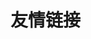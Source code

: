 # <i class="fa-solid fa-link"></i> 友情链接

<Linkcard url="https://github.com/awesome-iwb/awesome-iwb" title="Awesome-Iwb" description="为广大电教倾情撰写，让班级大屏更好用！" logo="/images/aiwb.png"/>
<Linkcard url="https://github.com/Jursin/Awesome-Class-Softwares" title="Awesome-Class-Softwares" description="适用于班级一体机的优质软件合集🌟" logo="https://nav.jursin.top/acs.png"/>
